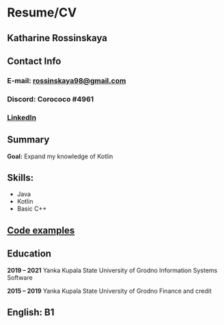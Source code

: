 # Resume/CV

## Katharine Rossinskaya

## Contact Info

### **E-mail:** rossinskaya98@gmail.com
### **Discord:** Corococo #4961
### [LinkedIn](https://www.linkedin.com/in/katharine-rossinskaya-470741153/)


## Summary
**Goal:** Expand my knowledge of Kotlin


## Skills:
* Java
* Kotlin
* Basic C++


## [Code examples](https://github.com/Techi77/-CalorieCalculator)


## Education

**2019 – 2021**
Yanka Kupala State University of Grodno
Information Systems Software

**2015 – 2019**
Yanka Kupala State University of Grodno
Finance and credit

## English: B1
